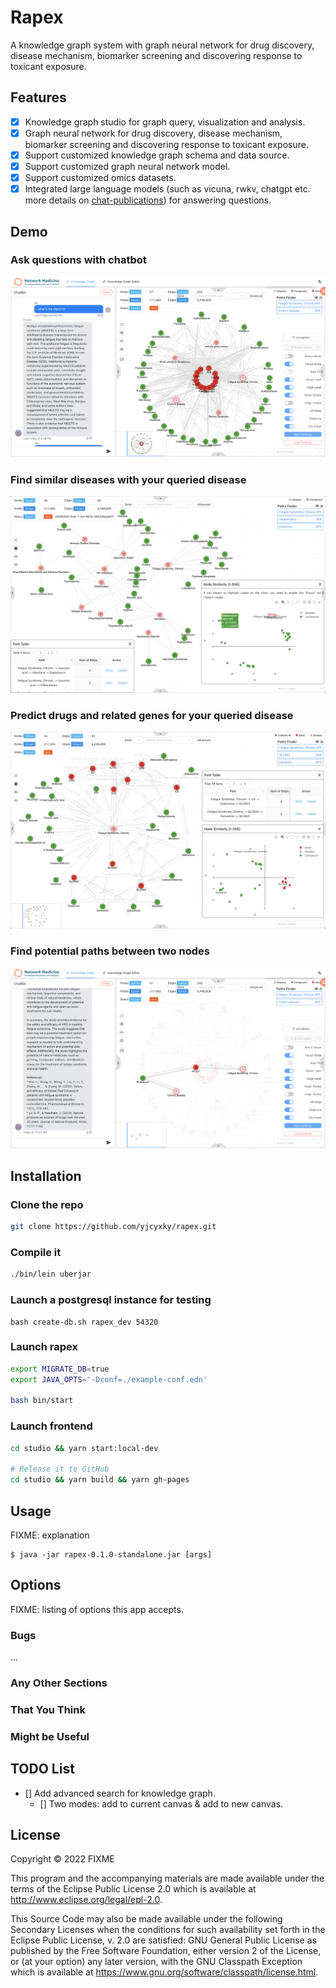 # Rapex

A knowledge graph system with graph neural network for drug discovery, disease mechanism, biomarker screening and discovering response to toxicant exposure.

## Features

- [x] Knowledge graph studio for graph query, visualization and analysis.
- [x] Graph neural network for drug discovery, disease mechanism, biomarker screening and discovering response to toxicant exposure.
- [x] Support customized knowledge graph schema and data source.
- [x] Support customized graph neural network model.
- [x] Support customized omics datasets.
- [x] Integrated large language models (such as vicuna, rwkv, chatgpt etc. more details on [chat-publications](https://github.com/yjcyxky/chat-publications)) for answering questions.

## Demo

### Ask questions with chatbot

![chatbot](./assets/chatbot.png)

### Find similar diseases with your queried disease

![disease](./assets/disease-similarities.png)

### Predict drugs and related genes for your queried disease

![disease](./assets/drug-targets-genes.png)


### Find potential paths between two nodes

![path](./assets/path.png)


## Installation

### Clone the repo

```bash
git clone https://github.com/yjcyxky/rapex.git
```

### Compile it

```bash
./bin/lein uberjar
```

### Launch a postgresql instance for testing

```
bash create-db.sh rapex_dev 54320
```

### Launch rapex

```bash
export MIGRATE_DB=true
export JAVA_OPTS='-Dconf=./example-conf.edn'

bash bin/start
```

### Launch frontend

```bash
cd studio && yarn start:local-dev

# Release it to GitHub
cd studio && yarn build && yarn gh-pages
```

## Usage

FIXME: explanation

    $ java -jar rapex-0.1.0-standalone.jar [args]

## Options

FIXME: listing of options this app accepts.

### Bugs

...

### Any Other Sections
### That You Think
### Might be Useful

## TODO List

- [] Add advanced search for knowledge graph.
    - [] Two modes: add to current canvas & add to new canvas.

## License

Copyright © 2022 FIXME

This program and the accompanying materials are made available under the
terms of the Eclipse Public License 2.0 which is available at
http://www.eclipse.org/legal/epl-2.0.

This Source Code may also be made available under the following Secondary
Licenses when the conditions for such availability set forth in the Eclipse
Public License, v. 2.0 are satisfied: GNU General Public License as published by
the Free Software Foundation, either version 2 of the License, or (at your
option) any later version, with the GNU Classpath Exception which is available
at https://www.gnu.org/software/classpath/license.html.
